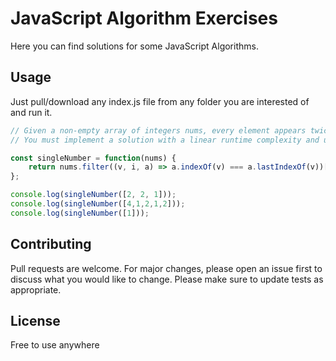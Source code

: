 # JavaScript Algorithm Exercises
Here you can find solutions for some JavaScript Algorithms.

## Usage
Just pull/download any index.js file from any folder you are interested of and run it.

```JavaScript
// Given a non-empty array of integers nums, every element appears twice except for one. Find that single one.
// You must implement a solution with a linear runtime complexity and use only constant extra space.

const singleNumber = function(nums) {
    return nums.filter((v, i, a) => a.indexOf(v) === a.lastIndexOf(v))[0];
};

console.log(singleNumber([2, 2, 1]));
console.log(singleNumber([4,1,2,1,2]));
console.log(singleNumber([1]));
```

## Contributing
Pull requests are welcome. For major changes, please open an issue first to discuss what you would like to change.
Please make sure to update tests as appropriate.

## License
Free to use anywhere
